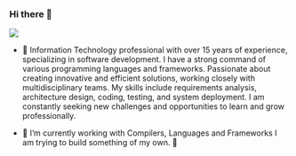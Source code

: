 ### Hi there 👋

![](https://komarev.com/ghpvc/?username=d3c0d3d)
- 📖
Information Technology professional with over 15 years of experience, specializing in software development. I have a strong command of various programming languages and frameworks. Passionate about creating innovative and efficient solutions, working closely with multidisciplinary teams. My skills include requirements analysis, architecture design, coding, testing, and system deployment. I am constantly seeking new challenges and opportunities to learn and grow professionally.

- 🔭 I’m currently working with Compilers, Languages and Frameworks I am trying to build something of my own. 🤟

